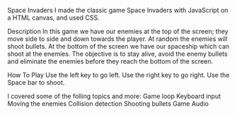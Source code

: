 Space Invaders
I made the classic game Space Invaders with JavaScript on a HTML canvas, and used CSS.

Description
In this game we have our enemies at the top of the screen; they move side to side and down towards the player. At random the enemies will shoot bullets. At the bottom of the screen we have our spaceship which can shoot at the enemies. The objective is to stay alive, avoid the enemy bullets and eliminate the enemies before they reach the bottom of the screen.

How To Play
Use the left key to go left.
Use the right key to go right.
Use the Space bar to shoot.

I covered some of the folling topics and more:
Game loop
Keyboard input
Moving the enemies
Collision detection
Shooting bullets 
Game Audio

